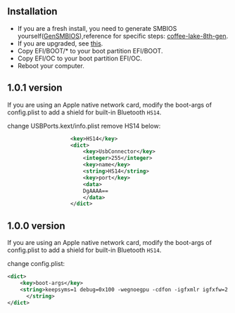## Installation

- If you are a fresh install, you need to generate SMBIOS yourself([GenSMBIOS](https://github.com/corpnewt/GenSMBIOS)),reference for specific steps: [coffee-lake-8th-gen](https://khronokernel.github.io/Opencore-Vanilla-Laptop-Guide/config.plist/coffee-lake-8th-gen.html#Platforminfo).
- If you are upgraded, see [this](https://github.com/zysuper/Thinkpad-X1-extreme-EFI/issues/28).
- Copy EFI/BOOT/* to your boot partition EFI/BOOT.
- Copy EFI/OC to your boot partition EFI/OC.
- Reboot your computer.

## 1.0.1 version

If you are using an Apple native network card, modify the boot-args of config.plist to add a shield for built-in 
Bluetooth `HS14`.

change USBPorts.kext/info.plist remove HS14 below:

```xml
					<key>HS14</key>
					<dict>
						<key>UsbConnector</key>
						<integer>255</integer>
						<key>name</key>
						<string>HS14</string>
						<key>port</key>
						<data>
						DgAAAA==
						</data>
					</dict>
```

## 1.0.0 version

If you are using an Apple native network card, modify the boot-args of config.plist to add a shield for built-in 
Bluetooth `HS14`.

change config.plist:

```xml
<dict>
	<key>boot-args</key>
	<string>keepsyms=1 debug=0x100 -wegnoegpu -cdfon -igfxmlr igfxfw=2 uia_exclude=HS14,HS05,HS06,USR1,USR2
      </string>
</dict>
```